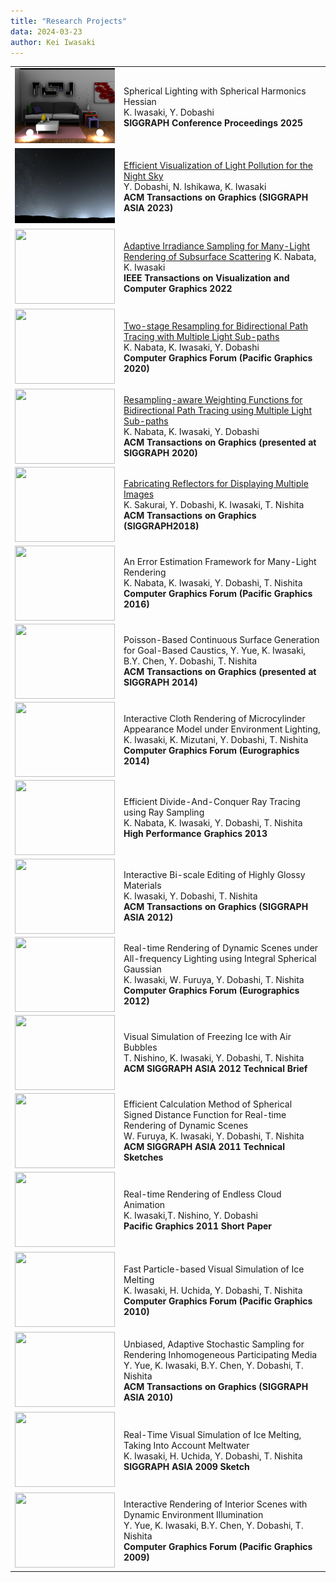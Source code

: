 ```yaml
---
title: "Research Projects"
data: 2024-03-23
author: Kei Iwasaki
---
```

<style>
td {
height: 120px;
text-align: left;
vertical-align: middle;
}
</style>
<script src="https://kit.fontawesome.com/429fe8bdbc.js" crossorigin="anonymous"></script>
<table>
<tbody>
<tr>
<td width="20%" >
<img src="./img/sig2025.png" width="160" height="120">
</td>
<!--- <td width="640" height="120" vertical-alignvalign="top"> -->
<td width="80%">
Spherical Lighting with Spherical Harmonics Hessian<br>
K. Iwasaki, Y. Dobashi
<a href="../pdf/sig2025.pdf"><i class="fa-solid fa-file-pdf"></i></a><a href="../projects_/sig2025"><i class="fa-solid fa-globe"></i></a><br>
<b>SIGGRAPH Conference Proceedings 2025</b> <br>
</td>
</tr>

<tr>
<td width="20%" >
<img src="./img/siga2023.png" width="160" height="120">
</td>
<!--- <td width="640" height="120" vertical-alignvalign="top"> -->
<td width="80%">
<a href="https://imelab.sakura.ne.jp/doba/projects/light_pollution_vis/light_pollution_vis.html">Efficient Visualization of Light Pollution for the Night Sky</a><br>
Y. Dobashi, N. Ishikawa, K. Iwasaki
<a href="../pdf/tog2023_light_pollution.pdf"><i class="fa-solid fa-file-pdf"></i></a><a href="../projects_/siga2023"><i class="fa-solid fa-globe"></i></a><br>
<b>ACM Transactions on Graphics (SIGGRAPH ASIA 2023)</b> <br>
</td>
</tr>

<tr>
<td width="20%" >
<img src="./img/tvcg2021.png" width="160" height="120">
</td>
<td width="80%">
<a href="../projects_/tvcg2021/">Adaptive Irradiance Sampling for Many-Light Rendering of Subsurface Scattering</a> K. Nabata, K. Iwasaki 
<a href="../pdf/tvcg2021.pdf"><i class="fa-solid fa-file-pdf"></i></a><a href="../projects_/tvcg2021"><i class="fa-solid fa-globe"></i></a><br>
<b>IEEE Transactions on Visualization and Computer Graphics 2022</b>
</td>
</tr>

<tr>
<td width="20%">
<img src="./img/pg2020.jpg" width="160" height="120">
</td>
<td width="80%" height="120">
<a href="https://onlinelibrary.wiley.com/doi/abs/10.1111/cgf.14139">
Two-stage Resampling for Bidirectional Path Tracing with Multiple Light Sub-paths</a> <br>
K. Nabata, K. Iwasaki, Y. Dobashi
<a href="../pdf/pg2020.pdf"><i class="fa-solid fa-file-pdf"></i></a>
<a href="../projects_/pg2020"><i class="fa-solid fa-globe"></i></a><br>
<b> Computer Graphics Forum (Pacific Graphics 2020) </b><br>
</td>
</tr>

<tr>
<td width="20%">
<img src="./img/tog2020.png" align="center" width="160" height="120">
</td>
<td width="80%" height="120">
<a href="https://dl.acm.org/doi/abs/10.1145/3338994">Resampling-aware Weighting Functions for Bidirectional Path Tracing using Multiple Light Sub-paths</a><br>
K. Nabata, K. Iwasaki, Y. Dobashi
<a href="../pdf/tog2020.pdf"><i class="fa-solid fa-file-pdf"></i></a>
<a href="../projects_/tog2020"><i class="fa-solid fa-globe"></i></a>
<a href="https://github.com/kiwasaki/simple_ris_bpt"><i class="fa-brands fa-github-alt"></i></a><br> 
<b>ACM Transactions on Graphics (presented at SIGGRAPH 2020)</b>
</td>
</tr>

<tr>
<td width="20%">
<img src="./img/sig2018.jpg" align="center" width="160" height="120">
</td>
<td width="80%" height="120">
<a href="http://ksakurai.sakura.ne.jp/SG18/">
Fabricating Reflectors for Displaying Multiple Images</a> <br>
K. Sakurai, Y. Dobashi, K. Iwasaki, T. Nishita<br> 
<b>ACM Transactions on Graphics (SIGGRAPH2018) </b>
</td>
</tr>
<tr>
<td width="20%">
<img src="./img/pg2016.png" align="center" width="160" height="120">
</td>
<td width="80%" height="120">
An Error Estimation Framework for Many-Light Rendering</a> <br>
K. Nabata, K. Iwasaki, Y. Dobashi, T. Nishita<br>
<b>Computer Graphics Forum (Pacific Graphics 2016)</b>
</td>
</tr>
<tr>
<td width="20%">
<img src="./img/sig2014.jpg" align="center" width="160" height="120">
</td>
<td width="80%" height="120">
Poisson-Based Continuous Surface Generation for Goal-Based Caustics,
Y. Yue, K. Iwasaki, B.Y. Chen, Y. Dobashi, T. Nishita<br>
<b>ACM Transactions on Graphics (presented at SIGGRAPH 2014)</b>
</td>
</tr>
<tr>
<td width="20%">
<img src="./img/eg2014.jpg" align="center" width="160" height="120">
</td>
<td width="80%" height="120">
Interactive Cloth Rendering of Microcylinder Appearance Model under Environment Lighting,<br>
K. Iwasaki, K. Mizutani, Y. Dobashi, T. Nishita<br>
<b>Computer Graphics Forum (Eurographics 2014)</b>
</td>
</tr>
<tr>
<td width="20%">
<img src="./img/HPG2013.jpg" align="center" width="160" height="120">
</td>
<td width="80%" height="120">
Efficient Divide-And-Conquer Ray Tracing using Ray Sampling<br>
K. Nabata, K. Iwasaki, Y. Dobashi, T. Nishita<br>
<b>High Performance Graphics 2013</b>
</td>
</tr>
<tr>
<td width="20%">
<img src="./img/SGA2012.jpg" align="center" width="160" height="120">
</td>
<td width="80%" height="120">
Interactive Bi-scale Editing of Highly Glossy Materials<br>
K. Iwasaki, Y. Dobashi, T. Nishita<br>
<b>ACM Transactions on Graphics (SIGGRAPH ASIA 2012)</b>
</td>
</tr>
<tr>
<td width="20%">
<img src="./img/EG2012.jpg" align="center" width="160" height="120">
</td>
<td width="80%" height="120">
Real-time Rendering of Dynamic Scenes under All-frequency Lighting using Integral Spherical Gaussian<br>
K. Iwasaki, W. Furuya, Y. Dobashi, T. Nishita<br>
<b>Computer Graphics Forum (Eurographics 2012)</b>
</td>
</tr>
<tr>
<td width="20%">
<img src="./img/sig2012brief.png" align="center" width="160" height="120">
</td>
<td width="80%" height="120">
Visual Simulation of Freezing Ice with Air Bubbles<br>
T. Nishino, K. Iwasaki, Y. Dobashi, T. Nishita<br>
<b>ACM SIGGRAPH ASIA 2012 Technical Brief</b>
</td>
</tr>
<tr>
<td width="20%">
<img src="./img/sgasketch2011.jpg" align="center" width="160" height="120">
</td>
<td width="80%" height="120">
Efficient Calculation Method of Spherical Signed Distance Function 
for Real-time Rendering of Dynamic Scenes<br>
W. Furuya, K. Iwasaki, Y. Dobashi, T. Nishita<br>
<b>ACM SIGGRAPH ASIA 2011 Technical Sketches</b>
</td>
</tr>
<tr>
<td width="20%">
<img src="./img/PG11.jpg" width="160" height="120">
</td>
<td width="80%" height="120">
Real-time Rendering of Endless Cloud Animation<br>
K. Iwasaki,T. Nishino, Y. Dobashi<br>
<b>Pacific Graphics 2011 Short Paper </b>
</td>
</tr>
<tr>
<td width="20%">
<img src="./img/PG10.jpg" width="160" height="120">
</td>
<td width="80%" height="120">
Fast Particle-based Visual Simulation of Ice Melting<br>
K. Iwasaki, H. Uchida, Y. Dobashi, T. Nishita<br>
<b>Computer Graphics Forum (Pacific Graphics 2010)</b>
</td>
</tr>
<tr>
<td width="20%">
<img src="./img/siga2010.jpg" width="160" height="120">
</td>
<td width="80%" height="120">
Unbiased, Adaptive Stochastic Sampling for Rendering Inhomogeneous Participating Media<br>
Y. Yue, K. Iwasaki, B.Y. Chen, Y. Dobashi, T. Nishita<br>
<b>ACM Transactions on Graphics (SIGGRAPH ASIA 2010)</b>
</td>
</tr>
<tr>
<td width="20%">
<img src="./img/SIGASIA09.jpg" width="160" height="120">
</td>
<td width="80%" height="120">
Real-Time Visual Simulation of Ice Melting, Taking Into Account Meltwater<br>
K. Iwasaki, H. Uchida, Y. Dobashi, T. Nishita<br>
<b>SIGGRAPH ASIA 2009 Sketch</b>
</td>
</tr>
<tr>
<td width="20%">
<img src="./img/pg09.jpg" width="160" height="120">
</td>
<td width="80%" height="120">
Interactive Rendering of Interior Scenes with Dynamic Environment Illumination<br>
Y. Yue, K. Iwasaki, B.Y. Chen, Y. Dobashi, T. Nishita<br>
<b>Computer Graphics Forum (Pacific Graphics 2009)</b>
</td>
</tr>
</tbody>
</table>


